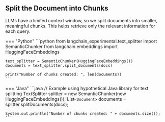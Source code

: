 ## Split the Document into Chunks

LLMs have a limited context window, so we split documents into smaller, meaningful chunks. This helps retrieve only the relevant information for each query.

=== "Python"
    ```python
    from langchain_experimental.text_splitter import SemanticChunker
    from langchain.embeddings import HuggingFaceEmbeddings

    text_splitter = SemanticChunker(HuggingFaceEmbeddings())
    documents = text_splitter.split_documents(docs)

    print("Number of chunks created: ", len(documents))
    ```

=== "Java"
    ```java
    // Example using hypothetical Java library for text splitting
    TextSplitter splitter = new SemanticChunker(new HuggingFaceEmbeddings());
    List`<Document>` documents = splitter.splitDocuments(docs);

    System.out.println("Number of chunks created: " + documents.size());
    ```
